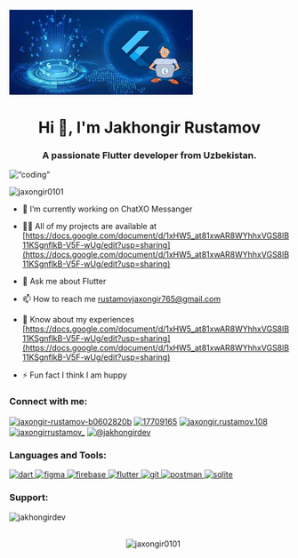 ![logo](https://github.com/Jaxongir0101/Jaxongir0101/blob/main/images.jpeg)
<h1 align="center">Hi 👋, I'm Jakhongir Rustamov</h1>
<h3 align="center">A passionate Flutter developer from Uzbekistan.</h3>

<img align=“right” alt=“coding” width ="400" src=”https://i.pinimg.com/originals/e8/f4/53/e8f453469a3ec97ecd354df465d73913.gif”>

<p align="left"> <img src="https://komarev.com/ghpvc/?username=jaxongir0101&label=Profile%20views&color=0e75b6&style=flat" alt="jaxongir0101" /> </p>

- 🔭 I’m currently working on ChatXO Messanger

- 👨‍💻 All of my projects are available at [https://docs.google.com/document/d/1xHW5_at81xwAR8WYhhxVGS8lB11KSgnflkB-V5F-wUg/edit?usp=sharing](https://docs.google.com/document/d/1xHW5_at81xwAR8WYhhxVGS8lB11KSgnflkB-V5F-wUg/edit?usp=sharing)

- 💬 Ask me about Flutter

- 📫 How to reach me rustamovjaxongir765@gmail.com

- 📄 Know about my experiences [https://docs.google.com/document/d/1xHW5_at81xwAR8WYhhxVGS8lB11KSgnflkB-V5F-wUg/edit?usp=sharing](https://docs.google.com/document/d/1xHW5_at81xwAR8WYhhxVGS8lB11KSgnflkB-V5F-wUg/edit?usp=sharing)

- ⚡ Fun fact I think I am huppy

<h3 align="left">Connect with me:</h3>
<p align="left">
<a href="https://linkedin.com/in/jaxongir-rustamov-b0602820b" target="blank"><img align="center" src="https://raw.githubusercontent.com/rahuldkjain/github-profile-readme-generator/master/src/images/icons/Social/linked-in-alt.svg" alt="jaxongir-rustamov-b0602820b" height="30" width="40" /></a>
<a href="https://stackoverflow.com/users/17709165" target="blank"><img align="center" src="https://raw.githubusercontent.com/rahuldkjain/github-profile-readme-generator/master/src/images/icons/Social/stack-overflow.svg" alt="17709165" height="30" width="40" /></a>
<a href="https://fb.com/jaxongir.rustamov.108" target="blank"><img align="center" src="https://raw.githubusercontent.com/rahuldkjain/github-profile-readme-generator/master/src/images/icons/Social/facebook.svg" alt="jaxongir.rustamov.108" height="30" width="40" /></a>
<a href="https://instagram.com/jaxongirrustamov_" target="blank"><img align="center" src="https://raw.githubusercontent.com/rahuldkjain/github-profile-readme-generator/master/src/images/icons/Social/instagram.svg" alt="jaxongirrustamov_" height="30" width="40" /></a>
<a href="https://medium.com/@jakhongirdev" target="blank"><img align="center" src="https://raw.githubusercontent.com/rahuldkjain/github-profile-readme-generator/master/src/images/icons/Social/medium.svg" alt="@jakhongirdev" height="30" width="40" /></a>
</p>

<h3 align="left">Languages and Tools:</h3>
<p align="left"> <a href="https://dart.dev" target="_blank" rel="noreferrer"> <img src="https://www.vectorlogo.zone/logos/dartlang/dartlang-icon.svg" alt="dart" width="40" height="40"/> </a> <a href="https://www.figma.com/" target="_blank" rel="noreferrer"> <img src="https://www.vectorlogo.zone/logos/figma/figma-icon.svg" alt="figma" width="40" height="40"/> </a> <a href="https://firebase.google.com/" target="_blank" rel="noreferrer"> <img src="https://www.vectorlogo.zone/logos/firebase/firebase-icon.svg" alt="firebase" width="40" height="40"/> </a> <a href="https://flutter.dev" target="_blank" rel="noreferrer"> <img src="https://www.vectorlogo.zone/logos/flutterio/flutterio-icon.svg" alt="flutter" width="40" height="40"/> </a> <a href="https://git-scm.com/" target="_blank" rel="noreferrer"> <img src="https://www.vectorlogo.zone/logos/git-scm/git-scm-icon.svg" alt="git" width="40" height="40"/> </a> <a href="https://postman.com" target="_blank" rel="noreferrer"> <img src="https://www.vectorlogo.zone/logos/getpostman/getpostman-icon.svg" alt="postman" width="40" height="40"/> </a> <a href="https://www.sqlite.org/" target="_blank" rel="noreferrer"> <img src="https://www.vectorlogo.zone/logos/sqlite/sqlite-icon.svg" alt="sqlite" width="40" height="40"/> </a> </p>

<h3 align="left">Support:</h3>
<p><a href="https://www.buymeacoffee.com/jakhongirdev"> <img align="left" src="https://cdn.buymeacoffee.com/buttons/v2/default-yellow.png" height="50" width="210" alt="jakhongirdev" /></a></p><br><br>

<p><img align="left" src="https://github-readme-stats.vercel.app/api/top-langs?username=jaxongir0101&show_icons=true&locale=en&layout=compact" alt="jaxongir0101" /></p>
